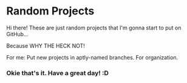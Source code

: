 # Random Projects

Hi there! These are just random projects that I'm gonna start to put on GitHub...

Because WHY THE HECK NOT!

For me:
Put new projects in aptly-named branches. For organization.


### Okie that's it. Have a great day! :D
